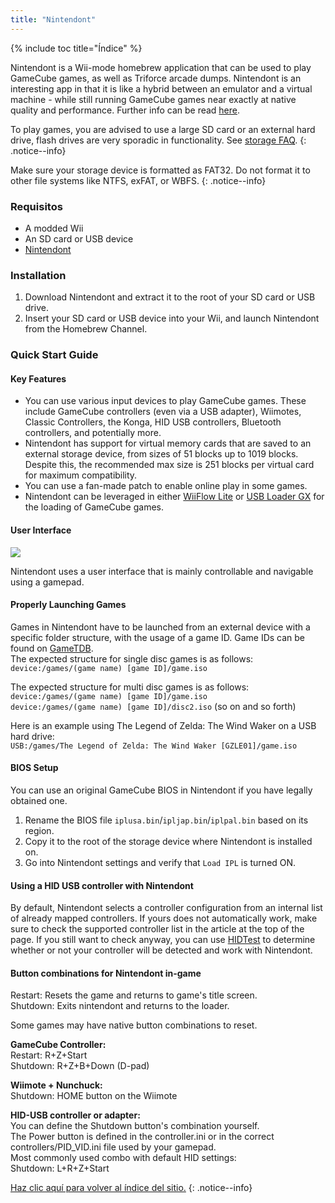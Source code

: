 ```yaml
---
title: "Nintendont"
---
```


{% include toc title="Índice" %}

Nintendont is a Wii-mode homebrew application that can be used to play GameCube games, as well as Triforce arcade dumps. Nintendont is an interesting app in that it is like a hybrid between an emulator and a virtual machine - while still running GameCube games near exactly at native quality and performance. Further info can be read [here](https://gbatemp.net/threads/nintendont.349258/).

To play games, you are advised to use a large SD card or an external hard drive, flash drives are very sporadic in functionality. See [storage FAQ](faq).
{: .notice--info}

Make sure your storage device is formatted as FAT32. Do not format it to other file systems like NTFS, exFAT, or WBFS.
{: .notice--info}

### Requisitos

* A modded Wii
* An SD card or USB device
* [Nintendont](https://oscwii.org/library/app/Nintendont)

### Installation
1. Download Nintendont and extract it to the root of your SD card or USB drive.
1. Insert your SD card or USB device into your Wii, and launch Nintendont from the Homebrew Channel.

### Quick Start Guide

#### Key Features

+ You can use various input devices to play GameCube games. These include GameCube controllers (even via a USB adapter), Wiimotes, Classic Controllers, the Konga, HID USB controllers, Bluetooth controllers, and potentially more.
+ Nintendont has support for virtual memory cards that are saved to an external storage device, from sizes of 51 blocks up to 1019 blocks. Despite this, the recommended max size is 251 blocks per virtual card for maximum compatibility.
+ You can use a fan-made patch to enable online play in some games.
+ Nintendont can be leveraged in either [WiiFlow Lite](usb-loaders#wiiflow-lite) or [USB Loader GX](usb-loaders#usb-loader-gx) for the loading of GameCube games.

#### User Interface

![](/images/usb-loaders/nintendont-ui.png)

Nintendont uses a user interface that is mainly controllable and navigable using a gamepad.

#### Properly Launching Games

Games in Nintendont have to be launched from an external device with a specific folder structure, with the usage of a game ID. Game IDs can be found on [GameTDB](https://www.gametdb.com).<br> The expected structure for single disc games is as follows:<br> `device:/games/(game name) [game ID]/game.iso`

The expected structure for multi disc games is as follows:<br> `device:/games/(game name) [game ID]/game.iso`<br> `device:/games/(game name) [game ID]/disc2.iso` (so on and so forth)

Here is an example using The Legend of Zelda: The Wind Waker on a USB hard drive:<br> `USB:/games/The Legend of Zelda: The Wind Waker [GZLE01]/game.iso`

#### BIOS Setup

You can use an original GameCube BIOS in Nintendont if you have legally obtained one.

1. Rename the BIOS file `iplusa.bin`/`ipljap.bin`/`iplpal.bin` based on its region.
1. Copy it to the root of the storage device where Nintendont is installed on.
1. Go into Nintendont settings and verify that `Load IPL` is turned ON.

#### Using a HID USB controller with Nintendont

By default, Nintendont selects a controller configuration from an internal list of already mapped controllers. If yours does not automatically work, make sure to check the supported controller list in the article at the top of the page. If you still want to check anyway, you can use [HIDTest](https://oscwii.org/library/app/HIDTest) to determine whether or not your controller will be detected and work with Nintendont.

#### Button combinations for Nintendont in-game

Restart: Resets the game and returns to game's title screen.<br> Shutdown: Exits nintendont and returns to the loader.<br>

Some games may have native button combinations to reset.

**GameCube Controller:**<br> Restart: R+Z+Start<br> Shutdown: R+Z+B+Down (D-pad)

**Wiimote + Nunchuck:**<br> Shutdown: HOME button on the Wiimote

**HID-USB controller or adapter:**<br> You can define the Shutdown button's combination yourself.<br> The Power button is defined in the controller.ini or in the correct controllers/PID_VID.ini file used by your gamepad.<br> Most commonly used combo with default HID settings:<br> Shutdown: L+R+Z+Start

[Haz clic aquí para volver al índice del sitio.](site-navigation)
{: .notice--info}
